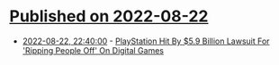# [Published on 2022-08-22](index.md)

* [2022-08-22, 22:40:00](https://games.slashdot.org/story/22/08/22/2112243/playstation-hit-by-59-billion-lawsuit-for-ripping-people-off-on-digital-games?utm_source=rss1.0mainlinkanon&utm_medium=feed) - [PlayStation Hit By $5.9 Billion Lawsuit For 'Ripping People Off' On Digital Games](https://games.slashdot.org/story/22/08/22/2112243/playstation-hit-by-59-billion-lawsuit-for-ripping-people-off-on-digital-games?utm_source=rss1.0mainlinkanon&utm_medium=feed)

